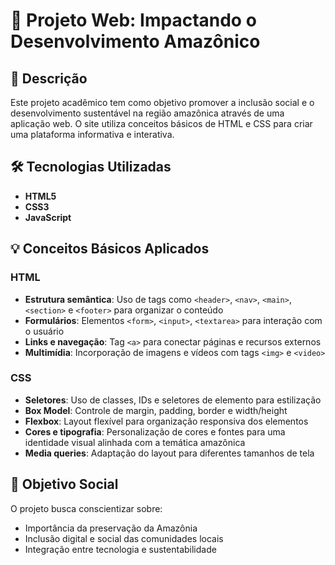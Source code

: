 # 🌿 Projeto Web: Impactando o Desenvolvimento Amazônico

## 📝 Descrição  
Este projeto acadêmico tem como objetivo promover a inclusão social e o desenvolvimento sustentável na região amazônica através de uma aplicação web. O site utiliza conceitos básicos de HTML e CSS para criar uma plataforma informativa e interativa.

## 🛠 Tecnologias Utilizadas  
- **HTML5**  
- **CSS3**
- **JavaScript**

## 💡 Conceitos Básicos Aplicados  

### **HTML**  
- **Estrutura semântica**: Uso de tags como `<header>`, `<nav>`, `<main>`, `<section>` e `<footer>` para organizar o conteúdo  
- **Formulários**: Elementos `<form>`, `<input>`, `<textarea>` para interação com o usuário  
- **Links e navegação**: Tag `<a>` para conectar páginas e recursos externos  
- **Multimídia**: Incorporação de imagens e vídeos com tags `<img>` e `<video>`  

### **CSS**  
- **Seletores**: Uso de classes, IDs e seletores de elemento para estilização  
- **Box Model**: Controle de margin, padding, border e width/height  
- **Flexbox**: Layout flexível para organização responsiva dos elementos  
- **Cores e tipografia**: Personalização de cores e fontes para uma identidade visual alinhada com a temática amazônica  
- **Media queries**: Adaptação do layout para diferentes tamanhos de tela  

## 🌱 Objetivo Social  
O projeto busca conscientizar sobre:  
- Importância da preservação da Amazônia  
- Inclusão digital e social das comunidades locais  
- Integração entre tecnologia e sustentabilidade  

